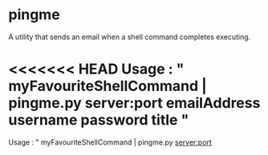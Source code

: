 pingme
======

A utility that sends an email when a shell command completes executing.

<<<<<<< HEAD
Usage : " myFavouriteShellCommand | pingme.py server:port emailAddress username password title "
=======
Usage : " myFavouriteShellCommand | pingme.py <server:port> <emailAddress> <username> <password> <title> "
>>>>>>> b19be7dceced62b77aec0c07f1bf5c7cfb8ffae1
